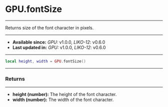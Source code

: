 # GPU.fontSize
---

Returns size of the font character in pixels.

---

* **Available since:** _GPU:_ v1.0.0, _LIKO-12_: v0.6.0
* **Last updated in:** _GPU:_ v1.0.0, _LIKO-12_: v0.6.0

---

```lua
local height, width = GPU.fontSize()
```

---
### Returns
---

* **height (number):** The height of the font character.
* **width (number):** The width of the font character.

